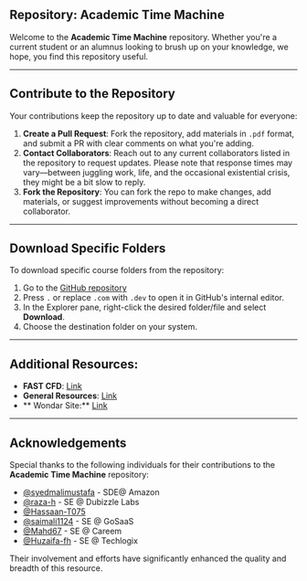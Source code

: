 ## Repository: Academic Time Machine

Welcome to the **Academic Time Machine** repository. Whether you're a current student or an alumnus looking to brush up on your knowledge, we hope, you find this repository useful.

---

## Contribute to the Repository

Your contributions keep the repository up to date and valuable for everyone:

1. **Create a Pull Request**: Fork the repository, add materials in `.pdf` format, and submit a PR with clear comments on what you're adding.
2. **Contact Collaborators**: Reach out to any current collaborators listed in the repository to request updates. Please note that response times may vary—between juggling work, life, and the occasional existential crisis, they might be a bit slow to reply.
3. **Fork the Repository**: You can fork the repo to make changes, add materials, or suggest improvements without becoming a direct collaborator.

---

## Download Specific Folders

To download specific course folders from the repository:

1. Go to the [GitHub repository](https://github.com/saleha-muzammil/Academic-Time-Machine/)
2. Press `.` or replace `.com` with `.dev` to open it in GitHub's internal editor.
3. In the Explorer pane, right-click the desired folder/file and select **Download**.
4. Choose the destination folder on your system.

---

## Additional Resources:
- **FAST CFD**: [Link](https://drive.google.com/drive/folders/1_tUnBKHRtlCKnC_D5VFCmQ5cCFTCHW8x)  
- **General Resources**: [Link](https://drive.google.com/drive/u/0/folders/12yztqUjjvhwgcgSIqxUODJbaYtavi6HX)
- ** Wondar Site:** [Link](https://www.wondar.site/)

---

## Acknowledgements

Special thanks to the following individuals for their contributions to the **Academic Time Machine** repository:

- [@syedmalimustafa](https://www.linkedin.com/in/syedmalimustafa) - SDE@ Amazon  
- [@raza-h](https://www.linkedin.com/in/razah1214/) - SE @ Dubizzle Labs  
- [@Hassaan-T075](https://github.com/Hassaan-T075)  
- [@saimali1124](https://www.linkedin.com/in/saim-ali-cs/) - SE @ GoSaaS  
- [@Mahd67](https://www.linkedin.com/in/mahd-tariq-51b7b6236/) - SE @ Careem  
- [@Huzaifa-fh](https://www.linkedin.com/in/huzaifa-faheem-17891623a/) - SE @ Techlogix  

Their involvement and efforts have significantly enhanced the quality and breadth of this resource.
